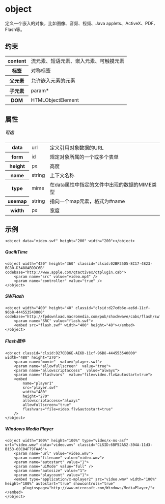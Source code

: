 # object

定义一个嵌入的对象，比如图像、音频、视频、Java applets、ActiveX、PDF、Flash等。

## 约束

<table>
<tr>
    <th>content</th>
    <td>流元素、短语元素、嵌入元素、可触摸元素</td>
</tr>
<tr>
    <th>标签</th>
    <td>对称标签</td>
</tr>
<tr>
    <th>父元素</th>
    <td>允许嵌入元素的元素</td>
</tr>
<tr>
    <th>子元素</th>
    <td>param*</td>
</tr>
<tr>
    <th>DOM</th>
    <td>HTMLObjectElement</td>
</tr>
</table>


## 属性

##### 可选

<table>
<tr>
	<th>data</th>
	<td>url</td>
	<td>定义引用对象数据的URL</td>
</tr>
<tr>
	<th>form</th>
	<td>id</td>
	<td>规定对象所属的一个或多个表单</td>
</tr>
<tr>
	<th>height</th>
	<td>px</td>
	<td>高度</td>
</tr>
<tr>
	<th>name</th>
	<td>string</td>
	<td>上下文名称</td>
</tr>
<tr>
	<th>type</th>
	<td>mime</td>
	<td>在data属性中指定的文件中出现的数据的MIME类型</td>
</tr>
<tr>
	<th>usemap</th>
	<td>string</td>
	<td>指向一个map元素，格式为#name</td>
</tr>
<tr>
	<th>width</th>
	<td>px</td>
	<td>宽度</td>
</tr>
</table>

## 示例

```
<object data="video.swf" height="200" width="200"></object>
```

##### QucikTime

```
<object width="420" height="360" classid="clsid:02BF25D5-8C17-4B23-BC80-D3488ABDDC6B" codebase="http://www.apple.com/qtactivex/qtplugin.cab">
	<param name="src" value="video.mp4" />
	<param name="controller" value="true" />
</object>
```

##### SWFlash
```
<object width="400" height="40" classid="clsid:d27cdb6e-ae6d-11cf-96b8-444553540000" codebase="http://fpdownload.macromedia.com/pub/shockwave/cabs/flash/swflash.cab#version=8,0,0,0">
	<param name="SRC" value="flash.swf">
	<embed src="flash.swf" width="400" height="40"></embed>
</object>
```

##### Flash插件
```
<object classid="clsid:D27CDB6E-AE6D-11cf-96B8-444553540000" width="480" height="270">
	<param name="movie"  value="player.swf"> 
	<param name="allowfullscreen"  value="true"> 
	<param name="allowscriptaccess"  value="always"> 
	<param name="flashvars"  value="file=video.flv&autostart=true"> 
	<embed
		name="player1" 
		src="player.swf" 
		width="480" 
		height="270" 
		allowscriptaccess="always" 
		allowfullscreen="true" 
		flashvars="file=video.flv&autostart=true" 
	/> 
</object>
```

##### Windows Media Player
```
<object width="100%" height="100%" type="video/x-ms-asf" url="video.wmv" data="video.wmv" classid="CLSID:6BF52A52-394A-11d3-B153-00C04F79FAA6">
	<param name="url" value="video.wmv">
	<param name="filename" value="video.wmv">
	<param name="autostart" value="1">
	<param name="uiMode" value="full" />
	<param name="autosize" value="1">
	<param name="playcount" value="1">
	<embed type="application/x-mplayer2" src="video.wmv" width="100%" height="100%" autostart="true" showcontrols="true" 
		pluginspage="http://www.microsoft.com/Windows/MediaPlayer/"></embed>
</object>
```